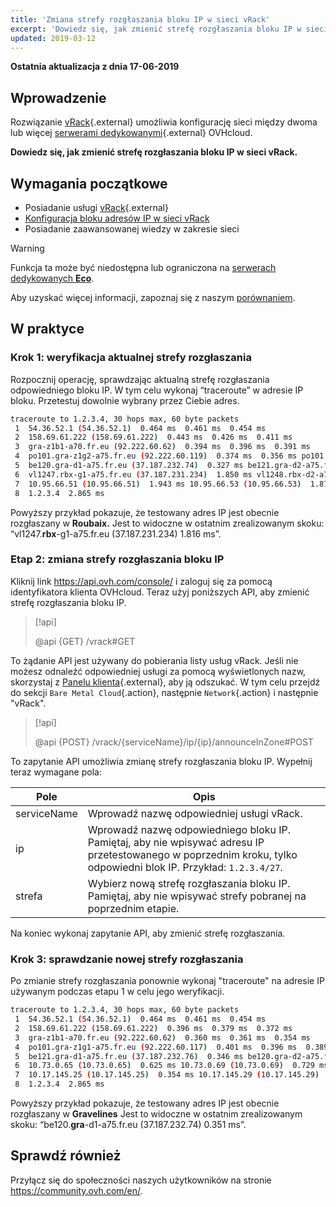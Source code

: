 ```yaml
---
title: 'Zmiana strefy rozgłaszania bloku IP w sieci vRack'
excerpt: 'Dowiedz się, jak zmienić strefę rozgłaszania bloku IP w sieci vRack'
updated: 2019-03-12
---
```


**Ostatnia aktualizacja z dnia 17-06-2019**

## Wprowadzenie

Rozwiązanie [vRack](https://www.ovh.pl/rozwiazania/vrack/){.external} umożliwia konfigurację sieci między dwoma lub więcej [serwerami dedykowanymi](https://www.ovhcloud.com/pl/bare-metal/){.external} OVHcloud.

**Dowiedz się, jak zmienić strefę rozgłaszania bloku IP w sieci vRack.**

## Wymagania początkowe

- Posiadanie usługi [vRack](https://www.ovh.pl/rozwiazania/vrack/){.external}
- [Konfiguracja bloku adresów IP w sieci vRack](/pages/cloud/dedicated/configuring-an-ip-block-in-a-vrack)
- Posiadanie zaawansowanej wiedzy w zakresie sieci

> [!warning]
> Funkcja ta może być niedostępna lub ograniczona na [serwerach dedykowanych **Eco**](https://eco.ovhcloud.com/pl/about/).
>
> Aby uzyskać więcej informacji, zapoznaj się z naszym [porównaniem](https://eco.ovhcloud.com/pl/compare/).

## W praktyce

### Krok 1: weryfikacja aktualnej strefy rozgłaszania

Rozpocznij operację, sprawdzając aktualną strefę rozgłaszania odpowiedniego bloku IP. W tym celu wykonaj “traceroute” w adresie IP bloku. Przetestuj dowolnie wybrany przez Ciebie adres.

```sh
traceroute to 1.2.3.4, 30 hops max, 60 byte packets
 1  54.36.52.1 (54.36.52.1)  0.464 ms  0.461 ms  0.454 ms
 2  158.69.61.222 (158.69.61.222)  0.443 ms  0.426 ms  0.411 ms
 3  gra-z1b1-a70.fr.eu (92.222.60.62)  0.394 ms  0.396 ms  0.391 ms
 4  po101.gra-z1g2-a75.fr.eu (92.222.60.119)  0.374 ms  0.356 ms po101.gra-z1g1-a75.fr.eu (92.222.60.117)  0.333 ms
 5  be120.gra-d1-a75.fr.eu (37.187.232.74)  0.327 ms be121.gra-d2-a75.fr.eu (37.187.232.80)  0.335 ms be120.gra-d2-a75.fr.eu (37.187.232.78)  0.328 ms
 6  vl1247.rbx-g1-a75.fr.eu (37.187.231.234)  1.850 ms vl1248.rbx-d2-a75.fr.eu (37.187.231.252)  1.874 ms vl1247.rbx-g1-a75.fr.eu (37.187.231.234)  1.816 ms
 7  10.95.66.51 (10.95.66.51)  1.943 ms 10.95.66.53 (10.95.66.53)  1.872 ms 10.95.66.59 (10.95.66.59)  1.860 ms
 8  1.2.3.4  2.865 ms
```

Powyższy przykład pokazuje, że testowany adres IP jest obecnie rozgłaszany w **Roubaix.** Jest to widoczne w ostatnim zrealizowanym skoku: “vl1247.**rbx**-g1-a75.fr.eu (37.187.231.234) 1.816 ms”.

### Etap 2: zmiana strefy rozgłaszania bloku IP

Kliknij link <https://api.ovh.com/console/> i zaloguj się za pomocą identyfikatora klienta OVHcloud. Teraz użyj poniższych API, aby zmienić strefę rozgłaszania bloku IP.

> [!api]
>
> @api {GET} /vrack#GET
> 

To żądanie API jest używany do pobierania listy usług vRack. Jeśli nie możesz odnaleźć odpowiedniej usługi za pomocą wyświetlonych nazw, skorzystaj z [Panelu klienta](https://www.ovh.com/auth/?action=gotomanager&from=https://www.ovh.pl/&ovhSubsidiary=pl){.external}, aby ją odszukać. W tym celu przejdź do sekcji `Bare Metal Cloud`{.action}, następnie `Network`{.action} i następnie "vRack". 

> [!api]
>
> @api {POST} /vrack/{serviceName}/ip/{ip}/announceInZone#POST
> 

To zapytanie API umożliwia zmianę strefy rozgłaszania bloku IP. Wypełnij teraz wymagane pola:

|Pole|Opis |
|---|---|
|serviceName|Wprowadź nazwę odpowiedniej usługi vRack.|
|ip|Wprowadź nazwę odpowiedniego bloku IP. Pamiętaj, aby nie wpisywać adresu IP przetestowanego w poprzednim kroku, tylko odpowiedni blok IP. Przykład: `1.2.3.4/27`.|
|strefa|Wybierz nową strefę rozgłaszania bloku IP. Pamiętaj, aby nie wpisywać strefy pobranej na poprzednim etapie.|

Na koniec wykonaj zapytanie API, aby zmienić strefę rozgłaszania.

### Krok 3: sprawdzanie nowej strefy rozgłaszania

Po zmianie strefy rozgłaszania ponownie wykonaj "traceroute" na adresie IP używanym podczas etapu 1 w celu jego weryfikacji.

```sh
traceroute to 1.2.3.4, 30 hops max, 60 byte packets
 1  54.36.52.1 (54.36.52.1)  0.464 ms  0.461 ms  0.454 ms
 2  158.69.61.222 (158.69.61.222)  0.396 ms  0.379 ms  0.372 ms
 3  gra-z1b1-a70.fr.eu (92.222.60.62)  0.360 ms  0.361 ms  0.354 ms
 4  po101.gra-z1g1-a75.fr.eu (92.222.60.117)  0.401 ms  0.396 ms  0.389 ms
 5  be121.gra-d1-a75.fr.eu (37.187.232.76)  0.346 ms be120.gra-d2-a75.fr.eu (37.187.232.78)  0.318 ms be120.gra-d1-a75.fr.eu (37.187.232.74)  0.351 ms
 6  10.73.0.65 (10.73.0.65)  0.625 ms 10.73.0.69 (10.73.0.69)  0.729 ms 10.73.0.65 (10.73.0.65)  0.526 ms
 7  10.17.145.25 (10.17.145.25)  0.354 ms 10.17.145.29 (10.17.145.29)  0.426 ms 10.17.145.25 (10.17.145.25)  0.415 ms
 8  1.2.3.4  2.865 ms
```

Powyższy przykład pokazuje, że testowany adres IP jest obecnie rozgłaszany w **Gravelines** Jest to widoczne w ostatnim zrealizowanym skoku: “be120.**gra**-d1-a75.fr.eu (37.187.232.74) 0.351 ms”.

## Sprawdź również

Przyłącz się do społeczności naszych użytkowników na stronie <https://community.ovh.com/en/>.